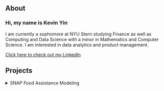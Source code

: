 ## About
### Hi, my name is Kevin Yin
I am currently a sophomore at NYU Stern studying Finance as well as Computing and Data Science with a minor in Mathematics and Computer Science. I am interested in data analytics and product management.

[Click here to check out my LinkedIn](https://www.linkedin.com/in/kyin/)




## Projects
<details>
<summary>
SNAP Food Assistance Modeling
</summary>
<embed src="https://kyin01.github.io/Food Assistance Presentation.pdf" width="100%" height="850px"/>
</details>
